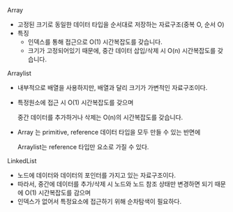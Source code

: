 Array

- 고정된 크기로 동일한 데이터 타입을 순서대로 저장하는 자료구조(중복 O, 순서 O)
- 특징
    - 인덱스를 통해 접근으로 O(1) 시간복잡도를 갖습니다.
    - 크기가 고정되어있기 때문에, 중간 데이터 삽입/삭제 시 O(n) 시간복잡도를 갖습니다.

Arraylist

- 내부적으로 배열을 사용하지만, 배열과 달리 크기가 가변적인 자료구조이다.
- 특정원소에 접근 시 O(1) 시간복잡도를 갖으며

  중간 데이터를 추가하거나 삭제는 O(n)의 시간복잡도를 갖습니다.

- Array 는 primitive, reference 데이터 타입을 모두 만들 수 있는 반면에

  Arraylist는 reference 타입만 요소로 가질 수 있다.


LinkedList

- 노드에 데이터와 데이터의 포인터를 가지고 있는 자료구조이다.
- 따라서, 중간에 데이터를 추가/삭제 시 노드와 노드 참조 상태만 변경하면 되기 때문에
  O(1) 시간복잡도를 감으며
- 인덱스가 없어서 특정요소에 접근하기 위해 순차탐색이 필요하다.